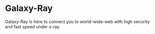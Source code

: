 # Galaxy-Ray
Galaxy-Ray is here to connect you to world-wide-web with high security and fast speed under x-ray.
